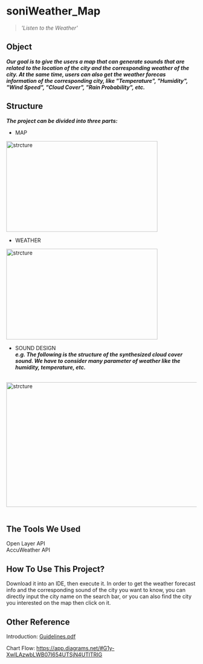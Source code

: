 # soniWeather_Map
> *'Listen to the Weather'*

## Object
***Our goal is to give the users a map that can generate sounds that are related to the location of the city and the corresponding weather of the city. At the same time, users can also get the weather forecas information of the corresponding city, like "Temperature", "Humidity", "Wind Speed", "Cloud Cover", "Rain Probability", etc.***

## Structure
***The project can be divided into three parts:***
- MAP
<img src="https://user-images.githubusercontent.com/55760098/153867991-3e1dd4a0-46f2-4cc1-b2f4-46ba11bd59d8.png" width = "400" height = "240" alt="strcture" align=center>
<br/>

- WEATHER
<img src="https://user-images.githubusercontent.com/55760098/153868693-755c4305-993f-425b-b5b2-af41316d03a1.png" width = "400" height = "240" alt="strcture" align=center>
<br/>


- SOUND DESIGN<br/>
***e.g. The following is the structure of the synthesized cloud cover sound. We have to consider many parameter of weather like the humidity, temperature, etc.***
<br/>
<img src="https://user-images.githubusercontent.com/55760098/153865918-f3d74e7f-576c-419a-bcc6-b98551c5a095.png" width = "680" height = "330" alt="strcture" align=center color = red>
<br/><br/>




## The Tools We Used
Open Layer API<br/>
AccuWeather API

## How To Use This Project?
Download it into an IDE, then execute it. In order to get the weather forecast info and the corresponding sound of the city you want to know, you can directly input the city name on the search bar, or you can also find the city you interested on the map then click on it.

## Other Reference
Introduction: [Guidelines.pdf](https://github.com/SONG-KUN/soniWeather_Map/files/7771131/Guidelines.pdf)

Chart Flow: https://app.diagrams.net/#G1y-XwILAzwbLWB07I654UTSjN4UTlTRIG
